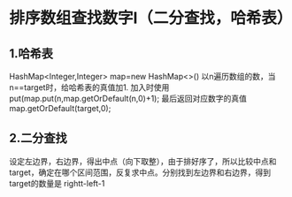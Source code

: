 # 排序数组查找数字I（二分查找，哈希表）
## 1.哈希表
HashMap<Integer,Integer> map=new HashMap<>()
以n遍历数组的数，当n==target时，给哈希表的真值加1.
加入时使用put(map.put(n,map.getOrDefault(n,0)+1);
最后返回对应数字的真值map.getOrDefault(target,0);
## 2.二分查找
设定左边界，右边界，得出中点（向下取整），由于排好序了，所以比较中点和target，确定在哪个区间范围，反复求中点。分别找到左边界和右边界，得到target的数量是
rightt-left-1
